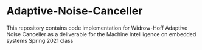 # Adaptive-Noise-Canceller
This repository contains code implementation for Widrow-Hoff Adaptive Noise Canceller as a deliverable for the Machine Intellligence on embedded systems Spring 2021 class

